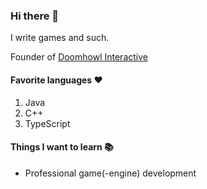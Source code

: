 ### Hi there 👋
I write games and such.

Founder of [Doomhowl Interactive](https://doomhowl-interactive.com)

#### Favorite languages ❤️
1. Java
2. C++
3. TypeScript

#### Things I want to learn 📚
- Professional game(-engine) development
